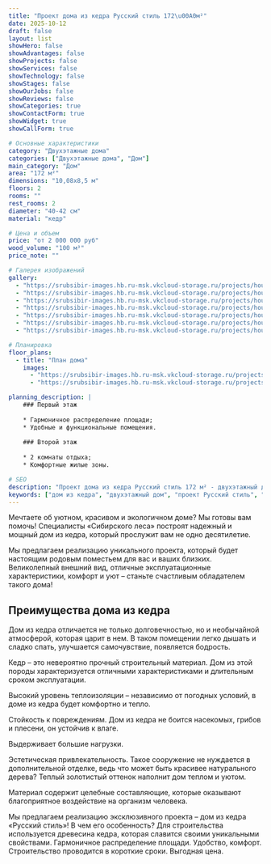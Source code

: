 ```yaml
---
title: "Проект дома из кедра Русский стиль 172\u00A0м²"
date: 2025-10-12
draft: false
layout: list
showHero: false
showAdvantages: false
showProjects: false
showServices: false
showTechnology: false
showStages: false
showOurJobs: false
showReviews: false
showCategories: true
showContactForm: true
showWidget: true
showCallForm: true

# Основные характеристики
category: "Двухэтажные дома"
categories: ["Двухэтажные дома", "Дом"]
main_category: "Дом"
area: "172 м²"
dimensions: "10,08x8,5 м"
floors: 2
rooms: ""
rest_rooms: 2
diameter: "40-42 см"
material: "кедр"

# Цена и объем
price: "от 2 000 000 руб"
wood_volume: "100 м³"
price_note: ""

# Галерея изображений
gallery:
  - "https://srubsibir-images.hb.ru-msk.vkcloud-storage.ru/projects/houses/rus-172/rus-172-1.jpg"
  - "https://srubsibir-images.hb.ru-msk.vkcloud-storage.ru/projects/houses/rus-172/rus-172-2.jpg"
  - "https://srubsibir-images.hb.ru-msk.vkcloud-storage.ru/projects/houses/rus-172/rus-172-3.jpg"
  - "https://srubsibir-images.hb.ru-msk.vkcloud-storage.ru/projects/houses/rus-172/rus-172-4.jpg"
  - "https://srubsibir-images.hb.ru-msk.vkcloud-storage.ru/projects/houses/rus-172/rus-172-5.jpg"
  - "https://srubsibir-images.hb.ru-msk.vkcloud-storage.ru/projects/houses/rus-172/rus-172-6.png"
  - "https://srubsibir-images.hb.ru-msk.vkcloud-storage.ru/projects/houses/rus-172/rus-172-7.png"

# Планировка
floor_plans:
  - title: "План дома"
    images:
      - "https://srubsibir-images.hb.ru-msk.vkcloud-storage.ru/projects/houses/rus-172/rus-172-6.png"
      - "https://srubsibir-images.hb.ru-msk.vkcloud-storage.ru/projects/houses/rus-172/rus-172-7.png"

planning_description: |
    ### Первый этаж
    
    * Гармоничное распределение площади;
    * Удобные и функциональные помещения.
    
    ### Второй этаж
    
    * 2 комнаты отдыха;
    * Комфортные жилые зоны.

# SEO
description: "Проект дома из кедра Русский стиль 172 м² - двухэтажный дом с 2 комнатами отдыха. Экологичное жилье с отличными характеристиками. Цена от 2 000 000 руб."
keywords: ["дом из кедра", "двухэтажный дом", "проект Русский стиль", "дом из бревна", "экологичный дом"]
---
```


Мечтаете об уютном, красивом и экологичном доме? Мы готовы вам помочь! Специалисты «Сибирского леса» построят надежный и мощный дом из кедра, который прослужит вам не одно десятилетие.

Мы предлагаем реализацию уникального проекта, который будет настоящим родовым поместьем для вас и ваших близких. Великолепный внешний вид, отличные эксплуатационные характеристики, комфорт и уют – станьте счастливым обладателем такого дома!

## Преимущества дома из кедра

Дом из кедра отличается не только долговечностью, но и необычайной атмосферой, которая царит в нем. В таком помещении легко дышать и сладко спать, улучшается самочувствие, появляется бодрость.

Кедр – это невероятно прочный строительный материал. Дом из этой породы характеризуется отличными характеристиками и длительным сроком эксплуатации.

Высокий уровень теплоизоляции – независимо от погодных условий, в доме из кедра будет комфортно и тепло.

Стойкость к повреждениям. Дом из кедра не боится насекомых, грибов и плесени, он устойчив к влаге.

Выдерживает большие нагрузки.

Эстетическая привлекательность. Такое сооружение не нуждается в дополнительной отделке, ведь что может быть красивее натурального дерева? Теплый золотистый оттенок наполнит дом теплом и уютом.

Материал содержит целебные составляющие, которые оказывают благоприятное воздействие на организм человека.

Мы предлагаем реализацию эксклюзивного проекта – дом из кедра «Русский стиль»! В чем его особенность? Для строительства используется древесина кедра, которая славится своими уникальными свойствами. Гармоничное распределение площади. Удобство, комфорт. Строительство проводится в короткие сроки. Выгодная цена.
